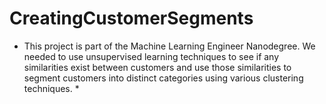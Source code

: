 # CreatingCustomerSegments

* This project is part of the Machine Learning Engineer Nanodegree. We needed to use unsupervised learning techniques to see if any similarities exist between customers and use those similarities to segment customers into distinct categories using various clustering techniques. *
